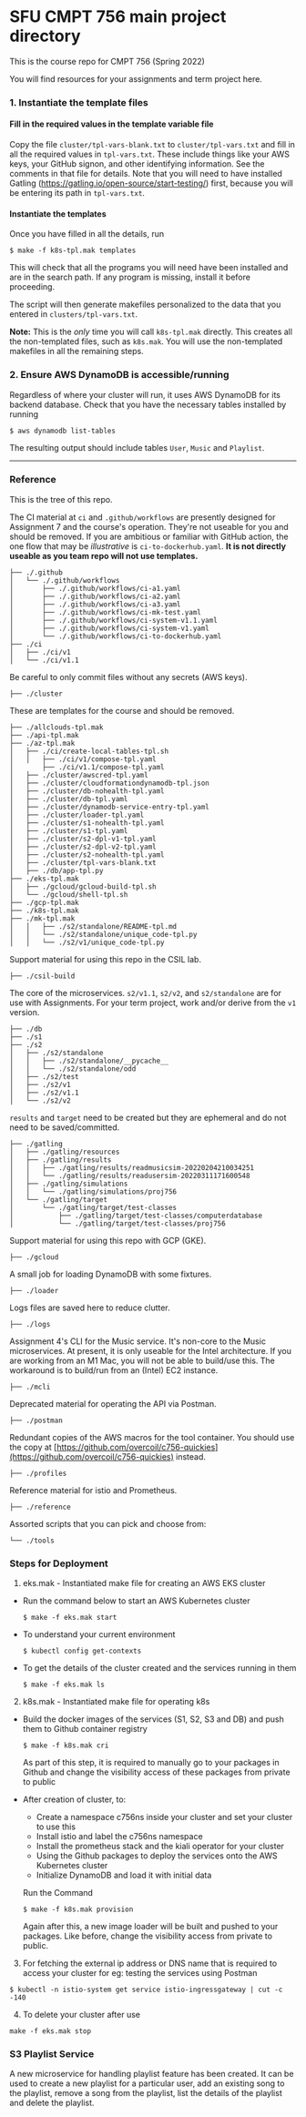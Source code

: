 # SFU CMPT 756 main project directory

This is the course repo for CMPT 756 (Spring 2022)

You will find resources for your assignments and term project here.


### 1. Instantiate the template files

#### Fill in the required values in the template variable file

Copy the file `cluster/tpl-vars-blank.txt` to `cluster/tpl-vars.txt`
and fill in all the required values in `tpl-vars.txt`.  These include
things like your AWS keys, your GitHub signon, and other identifying
information.  See the comments in that file for details. Note that you
will need to have installed Gatling
(https://gatling.io/open-source/start-testing/) first, because you
will be entering its path in `tpl-vars.txt`.

#### Instantiate the templates

Once you have filled in all the details, run

~~~
$ make -f k8s-tpl.mak templates
~~~

This will check that all the programs you will need have been
installed and are in the search path.  If any program is missing,
install it before proceeding.

The script will then generate makefiles personalized to the data that
you entered in `clusters/tpl-vars.txt`.

**Note:** This is the *only* time you will call `k8s-tpl.mak`
directly. This creates all the non-templated files, such as
`k8s.mak`.  You will use the non-templated makefiles in all the
remaining steps.

### 2. Ensure AWS DynamoDB is accessible/running

Regardless of where your cluster will run, it uses AWS DynamoDB
for its backend database. Check that you have the necessary tables
installed by running

~~~
$ aws dynamodb list-tables
~~~

The resulting output should include tables `User`, `Music` and `Playlist`.

----


### Reference

This is the tree of this repo.


The CI material at `ci` and `.github/workflows` are presently designed for Assignment 7 and the course's operation. They're not useable for you and should be removed. If you are ambitious or familiar with GitHub action, the one flow that may be _illustrative_ is `ci-to-dockerhub.yaml`. **It is not directly useable as you team repo will not use templates.**
```
├── ./.github
│   └── ./.github/workflows
│       ├── ./.github/workflows/ci-a1.yaml
│       ├── ./.github/workflows/ci-a2.yaml
│       ├── ./.github/workflows/ci-a3.yaml
│       ├── ./.github/workflows/ci-mk-test.yaml
│       ├── ./.github/workflows/ci-system-v1.1.yaml
│       ├── ./.github/workflows/ci-system-v1.yaml
│       └── ./.github/workflows/ci-to-dockerhub.yaml
├── ./ci
│   ├── ./ci/v1
│   └── ./ci/v1.1
```

Be careful to only commit files without any secrets (AWS keys).
```
├── ./cluster
```

These are templates for the course and should be removed.
```
├── ./allclouds-tpl.mak
├── ./api-tpl.mak
├── ./az-tpl.mak
│   ├── ./ci/create-local-tables-tpl.sh
│   │   ├── ./ci/v1/compose-tpl.yaml
│       ├── ./ci/v1.1/compose-tpl.yaml
│   ├── ./cluster/awscred-tpl.yaml
│   ├── ./cluster/cloudformationdynamodb-tpl.json
│   ├── ./cluster/db-nohealth-tpl.yaml
│   ├── ./cluster/db-tpl.yaml
│   ├── ./cluster/dynamodb-service-entry-tpl.yaml
│   ├── ./cluster/loader-tpl.yaml
│   ├── ./cluster/s1-nohealth-tpl.yaml
│   ├── ./cluster/s1-tpl.yaml
│   ├── ./cluster/s2-dpl-v1-tpl.yaml
│   ├── ./cluster/s2-dpl-v2-tpl.yaml
│   ├── ./cluster/s2-nohealth-tpl.yaml
│   ├── ./cluster/tpl-vars-blank.txt
│   ├── ./db/app-tpl.py
├── ./eks-tpl.mak
│   ├── ./gcloud/gcloud-build-tpl.sh
│   └── ./gcloud/shell-tpl.sh
├── ./gcp-tpl.mak
├── ./k8s-tpl.mak
├── ./mk-tpl.mak
│   │   ├── ./s2/standalone/README-tpl.md
│   │   └── ./s2/standalone/unique_code-tpl.py
│   │   └── ./s2/v1/unique_code-tpl.py
```

Support material for using this repo in the CSIL lab.
```
├── ./csil-build
```

The core of the microservices. `s2/v1.1`, `s2/v2`, and `s2/standalone`  are for use with Assignments. For your term project, work and/or derive from the `v1` version.
```
├── ./db
├── ./s1
├── ./s2
│   ├── ./s2/standalone
│   │   ├── ./s2/standalone/__pycache__
│   │   └── ./s2/standalone/odd
│   ├── ./s2/test
│   ├── ./s2/v1
│   ├── ./s2/v1.1
│   └── ./s2/v2
```

`results` and `target` need to be created but they are ephemeral and do not need to be saved/committed.
```
├── ./gatling
│   ├── ./gatling/resources
│   ├── ./gatling/results
│   │   ├── ./gatling/results/readmusicsim-20220204210034251
│   │   └── ./gatling/results/readusersim-20220311171600548
│   ├── ./gatling/simulations
│   │   └── ./gatling/simulations/proj756
│   └── ./gatling/target
│       └── ./gatling/target/test-classes
│           ├── ./gatling/target/test-classes/computerdatabase
│           └── ./gatling/target/test-classes/proj756
```

Support material for using this repo with GCP (GKE).
```
├── ./gcloud
```

A small job for loading DynamoDB with some fixtures.
```
├── ./loader
```

Logs files are saved here to reduce clutter.
```
├── ./logs
```

Assignment 4's CLI for the Music service. It's non-core to the Music microservices. At present, it is only useable for the Intel architecture. If you are working from an M1 Mac, you will not be able to build/use this. The workaround is to build/run from an (Intel) EC2 instance.
```
├── ./mcli
```

Deprecated material for operating the API via Postman.
```
├── ./postman
```

Redundant copies of the AWS macros for the tool container. You should use the copy at [https://github.com/overcoil/c756-quickies](https://github.com/overcoil/c756-quickies) instead.
```
├── ./profiles
```

Reference material for istio and Prometheus.
```
├── ./reference
```

Assorted scripts that you can pick and choose from:
```
└── ./tools
```

### Steps for Deployment

1. eks.mak - Instantiated make file for creating an AWS EKS cluster

- Run the command below to start an AWS Kubernetes cluster
  ~~~
  $ make -f eks.mak start
  ~~~
- To understand your current environment
  ~~~
  $ kubectl config get-contexts
  ~~~
- To get the details of the cluster created and the services running in them
  ~~~
  $ make -f eks.mak ls  
  ~~~

2. k8s.mak - Instantiated make file for operating k8s

- Build the docker images of the services (S1, S2, S3 and DB) and push them to Github container registry
  ~~~
  $ make -f k8s.mak cri
  ~~~
  As part of this step, it is required to manually go to your packages in Github and change the visibility access of these packages from private to public

- After creation of cluster, to:
  - Create a namespace c756ns inside your cluster and set your cluster to use this
  - Install istio and label the c756ns namespace
  - Install the prometheus stack and the kiali operator for your cluster 
  - Using the Github packages to deploy the services onto the AWS Kubernetes cluster 
  - Initialize DynamoDB and load it with initial data

  Run the Command
  ~~~
  $ make -f k8s.mak provision
  ~~~
  
  Again after this, a new image loader will be built and pushed to your packages. Like before, change the visibility access from private to public.

3. For fetching the external ip address or DNS name that is required to access your cluster for eg: testing the services using Postman
~~~
$ kubectl -n istio-system get service istio-ingressgateway | cut -c -140
~~~

4. To delete your cluster after use
~~~
make -f eks.mak stop
~~~

### S3 Playlist Service

A new microservice for handling playlist feature has been created. It can be used to create a new playlist for a particular user, add an existing song to the playlist, remove a song from the playlist, list the details of the playlist and delete the playlist. 
